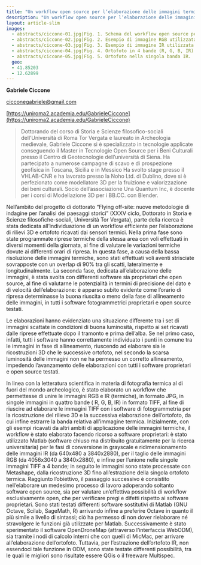 ```yaml
---
title: "Un workflow open source per l’elaborazione delle immagini termiche acquisite da drone"
description: "Un workflow open source per l’elaborazione delle immagini termiche acquisite da drone"
layout: article-slim
images:
  - abstracts/ciccone-01.jpg|Fig. 1. Schema del workflow open source per l'elaborazione di immagini termiche, 
  - abstracts/ciccone-02.jpg|Fig. 2. Esempio di immagine RGB utilizzata. 
  - abstracts/ciccone-03.jpg|Fig. 3. Esempio di immagine IR utilizzata. 
  - abstracts/ciccone-04.jpg|Fig. 4. Ortofoto in 4 bande (R, G, B, IR).
  - abstracts/ciccone-05.jpg|Fig. 5. Ortofoto nella singola banda IR.
  geo:
  - 41.85203
  - 12.62899
---
```


**Gabriele Ciccone**

[cicconegabriele@gmail.com](mailto:cicconegabriele@gmail.com)

[https://uniroma2.academia.edu/GabrieleCiccone](https://uniroma2.academia.edu/GabrieleCiccone)

>Dottorando del corso di Storia e Scienze filosofico-sociali dell’Università di Roma Tor Vergata e laureato in Archeologia medievale, Gabriele Ciccone si è specializzato in tecnologie applicate conseguendo il Master in Tecnologie Open Source per i Beni Culturali presso il Centro di Geotecnologie dell’università di Siena. Ha partecipato a numerose campagne di scavo e di prospezione geofisica in Toscana, Sicilia e in Messico Ha svolto stage presso il VHLAB-CNR e ha lavorato presso la Noho Ltd. di Dublino, dove si è perfezionato come modellatore 3D per la fruizione e valorizzazione dei beni culturali. Socio dell’associazione Una Quantum Inc, è docente per i corsi di Modellazione 3D per i BB.CC. con Blender.

Nell’ambito del progetto di dottorato “Flying off-site: nuove metodologie di indagine per l’analisi dei paesaggi storici” (XXXV ciclo, Dottorato in Storia e Scienze filosofiche-sociali, Università Tor Vergata), parte della ricerca è stata dedicata all’individuazione di un workflow efficiente per l’elaborazione di rilievi 3D e ortofoto ricavati dai sensori termici. 
Nella prima fase sono state programmate riprese termiche della stessa area con voli effettuati in diversi momenti della giornata, al fine di valutare le variazioni termiche dovute ai differenti orari di ripresa. In questa fase, a causa della bassa risoluzione delle immagini termiche, sono stati effettuati voli aventi strisciate sovrapposte con un overlap di 90% tra gli scatti, lateralmente e longitudinalmente. La seconda fase, dedicata all’elaborazione delle immagini, è stata svolta con differenti software sia proprietari che open source, al fine di valutarne le potenzialità in termini di precisione del dato e di velocità dell’elaborazione: è apparso subito evidente come l’orario di ripresa determinasse la buona riuscita o meno della fase di allineamento delle immagini, in tutti i software fotogrammetrici proprietari e open source testati. 

Le elaborazioni hanno evidenziato una situazione differente tra i set di immagini scattate in condizioni di buona luminosità, rispetto ai set ricavati dalle riprese effettuate dopo il tramonto e prima dell’alba. Se nel primo caso, infatti, tutti i software hanno correttamente individuato i punti in comune tra le immagini in fase di allineamento, riuscendo ad elaborare sia le ricostruzioni 3D che le successive ortofoto, nel secondo la scarsa luminosità delle immagini non ne ha permesso un corretto allineamento, impedendo l’avanzamento delle elaborazioni con tutti i software proprietari e open source testati.

In linea con la letteratura scientifica in materia di fotografia termica al di fuori del mondo archeologico, è stato elaborato un workflow che permettesse di unire le immagini RGB e IR (termiche), in formato JPG, in singole immagini in quattro bande ( R, G, B, IR) in formato TIFF, al fine di riuscire ad elaborare le immagini TIFF con i software di fotogrammetria per la ricostruzione del rilievo 3D e la successiva elaborazione dell’ortofoto, da cui infine estrarre la banda relativa all’immagine termica. Inizialmente, con gli esempi ricavati da altri ambiti di applicazione delle immagini termiche, il workflow è stato elaborato facendo ricorso a software proprietari: è stato utilizzato Matlab (software chiuso ma distribuito gratuitamente per la ricerca universitaria) per le fasi di conversione in grayscale e ridimensionamento delle immagini IR (da 640x480 a 3840x2880), per il taglio delle immagini RGB (da 4056x3040 a 3840x2880), e infine per l’unione nelle singole immagini TIFF a 4 bande; in seguito le immagini sono state processate con Metashape, dalla ricostruzione 3D fino all’estrazione della singola ortofoto termica. Raggiunto l’obiettivo, il passaggio successivo è consistito nell’elaborare un medesimo processo di lavoro adoperando soltanto software open source, sia per valutare un’effettiva possibilità di workflow esclusivamente open, che per verificare pregi e difetti rispetto ai software proprietari. Sono stati testati differenti software sostitutivi di Matlab (GNU Octave, Scilab, SageMath, R) arrivando infine a preferire Octave in quanto il più simile a livello di sintassi; ciò ha permesso di non dover rielaborare né stravolgere le funzioni già utilizzate per Matlab. Successivamente è stato sperimentato il software OpenDroneMap (attraverso l’interfaccia WebODM), sia tramite i nodi di calcolo interni che con quelli di MicMac, per arrivare all’elaborazione dell’ortofoto. Tuttavia, per l’estrazione dell’ortofoto IR, non essendoci tale funzione in ODM, sono state testate differenti possibilità, tra le quali le migliori sono risultate essere QGis o il freeware Multispec.
